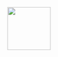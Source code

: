 <div id="header" align="center">
  <img src="[https://media.giphy.com/media/M9gbBd9nbDrOTu1Mqx/giphy.gif](https://media.giphy.com/media/v1.Y2lkPTc5MGI3NjExYWpoc2h4aWExajY4MGo1b2poMzlzeGVxN2dwbnFjN25qajhvMWZ6YiZlcD12MV9pbnRlcm5hbF9naWZfYnlfaWQmY3Q9Zw/4GWmvKBiml8vPQUchI/giphy.gif)" width="100"/>
</div>




<!--
**ThibSara/ThibSara** is a ✨ _special_ ✨ repository because its `README.md` (this file) appears on your GitHub profile.

Here are some ideas to get you started:

- 🔭 I’m currently working on ...
- 🌱 I’m currently learning ...
- 👯 I’m looking to collaborate on ...
- 🤔 I’m looking for help with ...
- 💬 Ask me about ...
- 📫 How to reach me: ...
- 😄 Pronouns: ...
- ⚡ Fun fact: ...
-->
